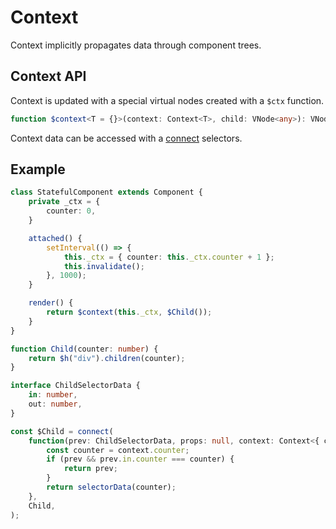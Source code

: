 # Context

Context implicitly propagates data through component trees.

## Context API

Context is updated with a special virtual nodes created with a `$ctx` function.

```ts
function $context<T = {}>(context: Context<T>, child: VNode<any>): VNode<Context<T>>;
```

Context data can be accessed with a [connect](external-state.md) selectors.

## Example

```ts
class StatefulComponent extends Component {
    private _ctx = {
        counter: 0,
    }

    attached() {
        setInterval(() => {
            this._ctx = { counter: this._ctx.counter + 1 };
            this.invalidate();
        }, 1000);
    }

    render() {
        return $context(this._ctx, $Child());
    }
}

function Child(counter: number) {
    return $h("div").children(counter);
}

interface ChildSelectorData {
    in: number,
    out: number,
}

const $Child = connect(
    function(prev: ChildSelectorData, props: null, context: Context<{ counter: number }>) {
        const counter = context.counter;
        if (prev && prev.in.counter === counter) {
            return prev;
        }
        return selectorData(counter);
    },
    Child,
);
```
